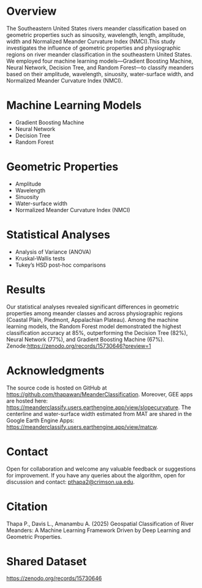 # Overview
The Southeastern United States rivers meander classification based on geometric properties such as sinuosity, wavelength, length, amplitude, width and Normalized Meander Curvature Index (NMCI).This study investigates the influence of geometric properties and physiographic regions on river meander classification in the southeastern United States. We employed four machine learning models—Gradient Boosting Machine, Neural Network, Decision Tree, and Random Forest—to classify meanders based on their amplitude, wavelength, sinuosity, water-surface width, and Normalized Meander Curvature Index (NMCI).
# Machine Learning Models
- Gradient Boosting Machine
- Neural Network
- Decision Tree
- Random Forest
# Geometric Properties
- Amplitude
- Wavelength
- Sinuosity
- Water-surface width
- Normalized Meander Curvature Index (NMCI)
# Statistical Analyses
- Analysis of Variance (ANOVA)
- Kruskal-Wallis tests
- Tukey’s HSD post-hoc comparisons
# Results
Our statistical analyses revealed significant differences in geometric properties among meander classes and across physiographic regions (Coastal Plain, Piedmont, Appalachian Plateau). Among the machine learning models, the Random Forest model demonstrated the highest classification accuracy at 85%, outperforming the Decision Tree (82%), Neural Network (77%), and Gradient Boosting Machine (67%). Zenode:https://zenodo.org/records/15730646?preview=1
# Acknowledgments
The source code is hosted on GitHub at https://github.com/thapawan/MeanderClassification. Moreover, GEE apps are hosted here: https://meanderclassify.users.earthengine.app/view/slopecurvature. The centerline and water-surface width estimated from MAT are shared in the Google Earth Engine Apps: https://meanderclassify.users.earthengine.app/view/matcw.
# Contact
Open for collaboration and welcome any valuable feedback or suggestions for improvement. If you have any queries about the algorithm, open for discussion and contact: pthapa2@crimson.ua.edu.
# Citation
Thapa P., Davis L., Amanambu A. (2025) Geospatial Classification of River Meanders: A Machine Learning Framework Driven by Deep Learning and Geometric Properties.
# Shared Dataset
https://zenodo.org/records/15730646
